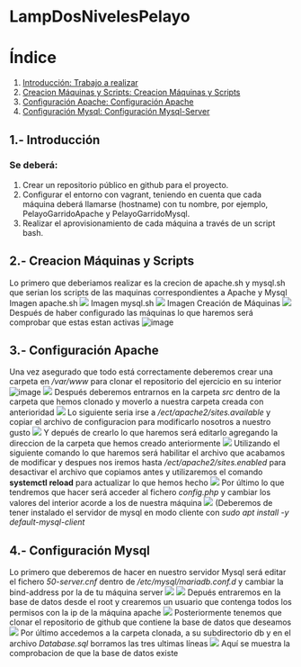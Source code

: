 # LampDosNivelesPelayo
# Índice
1. [Introducción: Trabajo a realizar](#Introducción)
2. [Creacion Máquinas y Scripts: Creacion Máquinas y Scripts](#Creacion-MaquinasyScripts)
3. [Configuración Apache: Configuración Apache](#Configuracion-Apache)
4. [Configuración Mysql: Configuración Mysql-Server](#Configuracion-Mysql)
   
## 1.- Introducción

### Se deberá:
1. Crear un repositorio público en github para el proyecto.
2. Configurar el entorno con vagrant, teniendo en cuenta que cada máquina deberá llamarse (hostname) con tu nombre, por ejemplo, PelayoGarridoApache y PelayoGarridoMysql.
3. Realizar el aprovisionamiento de cada máquina a través de un script bash.


## 2.- Creacion Máquinas y Scripts

Lo primero que deberiamos realizar es la crecion de apache.sh y mysql.sh que serian los scripts de las maquinas correspondientes a Apache y Mysql
Imagen apache.sh
![](apache_sh.PNG)
Imagen mysql.sh
![](mysql_sh.png)
Imagen Creación de Máquinas
![](Vagrantfile.png)
Después de haber configurado las máquinas lo que haremos será comprobar que estas estan activas
![image](https://github.com/Pelayo23/LampDosNivelesPelayo/assets/146436033/65a2a59c-7e23-4aa5-848a-17b8c3b244d9)

## 3.- Configuración Apache

Una vez asegurado que todo está correctamente deberemos crear una carpeta en */var/www* para clonar el repositorio del ejercicio en su interior
![image](https://github.com/Pelayo23/LampDosNivelesPelayo/assets/146436033/3d3ed47b-d0fc-40fd-8d07-4253fcfc39ff)
![](3.png)
Después deberemos entrarnos en la carpeta *src* dentro de la carpeta que hemos clonado y moverlo a nuestra carpeta creada con anterioridad
![](4.png)
Lo siguiente seria irse a */ect/apache2/sites.available* y copiar el archivo de configuracion para modificarlo nosotros a nuestro gusto
![](5.png)
Y depués de crearlo lo que haremos será editarlo agregando la direccion de la carpeta que hemos creado anteriormente
![](6.png)
Utilizando el siguiente comando lo que haremos será habilitar el archivo que acabamos de modificar y despues nos iremos hasta */ect/apache2/sites.enabled* para desactivar el archivo que copiamos antes y utilizaremos el comando **systemctl reload** para actualizar lo que hemos hecho
![](7.png)
Por último lo que tendremos que hacer será acceder al fichero *config.php* y cambiar los valores del interior acorde a los de nuestra máquina
![](8.png)
(Deberemos de tener instalado el servidor de mysql en modo cliente con *sudo apt install -y default-mysql-client* 
## 4.- Configuración Mysql

Lo primero que deberemos de hacer en nuestro servidor Mysql será editar el fichero *50-server.cnf* dentro de */etc/mysql/mariadb.conf.d* y cambiar la bind-address por la de tu máquina server
![](9.png)
![](10.png)
Depués entraremos en la base de datos desde el root y crearemos un usuario que contenga todos los permisos con la ip de la máquina apache
![](11.png)
Posteriormente tenemos que clonar el repositorio de github que contiene la base de datos que deseamos
![](12.png)
Por último accedemos a la carpeta clonada, a su subdirectorio db y en el archivo *Database.sql* borramos las tres ultimas líneas
![](13.png)
Aquí se muestra la comprobacion de que la base de datos existe

